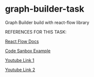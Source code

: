 # graph-builder-task

Graph Builder build with react-flow library 


REFERENCES FOR THIS TASK:

<a href="https://reactflow.dev/">React Flow Docs</a>

<a href="https://codesandbox.io/s/react-flow-add-node-button-l9rcu">Code Sanbox Example</a>

<a href="https://www.youtube.com/watch?v=GNI4ZKyXbpA&t=821s">Youtube Link 1</a>

<a href="https://www.youtube.com/watch?v=4Siz4HHJYDQ">Youtube Link 2</a>
